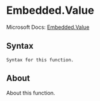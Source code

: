 ---
---

# Embedded.Value

Microsoft Docs: [Embedded.Value](https://docs.microsoft.com/en-us/powerquery-m/embedded-value)

## Syntax

```powerquery-m
Syntax for this function.
```

## About

About this function.

